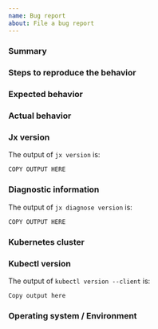 ```yaml
---
name: Bug report
about: File a bug report
---
```


### Summary

### Steps to reproduce the behavior

### Expected behavior

### Actual behavior

### Jx version

The output of `jx version` is:

```
COPY OUTPUT HERE
```

### Diagnostic information

The output of `jx diagnose version` is:

```
COPY OUTPUT HERE
```

### Kubernetes cluster

<!--
What kind of Kubernetes cluster are you using & how did you create it?
-->

### Kubectl version
The output of `kubectl version --client` is:

```
Copy output here
```

### Operating system / Environment

<!--
In which environment are you running the jx CLI?
-->
